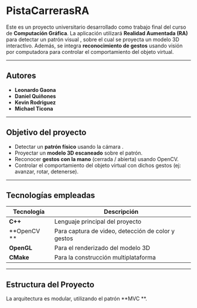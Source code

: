 # PistaCarrerasRA 

Este es un proyecto universitario desarrollado como trabajo final del curso de **Computación Gráfica**. La aplicación utilizará **Realidad Aumentada (RA)** para detectar un patrón visual , sobre el cual se proyecta un modelo 3D interactivo. Además, se integra **reconocimiento de gestos** usando visión por computadora para controlar el comportamiento del objeto virtual.

---

## Autores

- **Leonardo Gaona**
- **Daniel Quiñones**
- **Kevin Rodriguez**
- **Michael Ticona**

---

## Objetivo del proyecto

- Detectar un **patrón físico** usando la cámara .
- Proyectar un **modelo 3D escaneado** sobre el patrón.
- Reconocer **gestos con la mano** (cerrada / abierta) usando OpenCV.
- Controlar el comportamiento del objeto virtual con dichos gestos (ej: avanzar, rotar, detenerse).

---

## Tecnologías empleadas

| Tecnología     | Descripción                                         |
|----------------|-----------------------------------------------------|
| **C++**      | Lenguaje principal del proyecto                     |
| **OpenCV ** | Para captura de video, detección de color y gestos  |
| **OpenGL**     | Para el renderizado del modelo 3D         |
| **CMake**      | Para la construcción multiplataforma             |

---

## Estructura del Proyecto

La arquitectura es modular, utilizando el patrón **MVC **.

